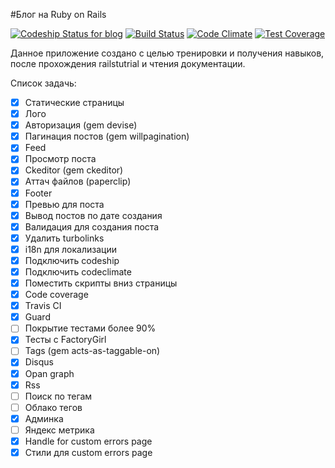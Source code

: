 #Блог на Ruby on Rails

[![Codeship Status for blog](https://codeship.com/projects/fb605e10-4424-0133-c5ef-56a134140958/status?branch=master)](https://codeship.com/projects/104274/)
[![Build Status](https://travis-ci.org/dipiash/blog.svg?branch=master)](https://travis-ci.org/dipiash/blog)
[![Code Climate](https://codeclimate.com/github/dipiash/blog/badges/gpa.svg)](https://codeclimate.com/github/dipiash/blog)
[![Test Coverage](https://codeclimate.com/github/dipiash/blog/badges/coverage.svg)](https://codeclimate.com/github/dipiash/blog/coverage)

Данное приложение создано с целью тренировки и получения навыков, после прохождения railstutrial и чтения документации.

Cписок задачь:
- [x] Статические страницы
- [x] Лого
- [x] Авторизация (gem devise)
- [x] Пагинация постов (gem willpagination)
- [x] Feed
- [x] Просмотр поста
- [x] Ckeditor (gem ckeditor)
- [x] Аттач файлов (paperclip)
- [x] Footer
- [x] Превью для поста
- [x] Вывод постов по дате создания
- [x] Валидация для создания поста
- [x] Удалить turbolinks
- [x] i18n для локализации
- [x] Подключить codeship
- [x] Подключить codeclimate
- [x] Поместить скрипты вниз страницы
- [x] Code coverage
- [x] Travis CI
- [x] Guard
- [ ] Покрытие тестами более 90%
- [x] Тесты с FactoryGirl
- [ ] Tags (gem acts-as-taggable-on)
- [x] Disqus
- [x] Opan graph
- [x] Rss
- [ ] Поиск по тегам
- [ ] Облако тегов
- [x] Админка
- [ ] Яндекс метрика
- [x] Handle for custom errors page
- [x] Стили для custom errors page
